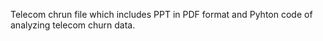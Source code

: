 Telecom chrun file 
which includes PPT in PDF format and Pyhton code of analyzing  telecom churn data.
